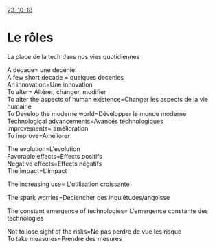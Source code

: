 [23-10-18]()

# Le rôles

La place de la tech dans nos vies quotidiennes  

A decade=  une decenie  
A few short decade = quelques decenies  
An innovation=Une innovation  
To alter= Altérer, changer, modifier  
To alter the aspects of human existence=Changer les aspects de la vie humaine  
To Develop the moderne world=Développer le monde moderne  
Technological advancements=Avancés technologiques  
Improvements= amélioration  
To improve=Améliorer  


The evolution=L'evolution  
Favorable effects=Effects positifs  
Negative effects=Effects négatifs  
The impact=L'impact  


The increasing use= L'utilisation croissante  

The spark worries=Déclencher des inquiétudes/angoisse  

The constant emergence of technologies=
L'emergence constante des technologies  

Not to lose sight of the risks=Ne pas perdre de vue les risque  
To take measures=Prendre des mesures
